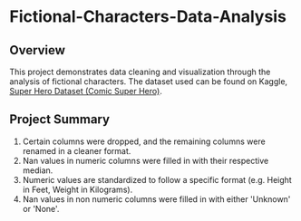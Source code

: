 # Fictional-Characters-Data-Analysis

## Overview
This project demonstrates data cleaning and visualization through the analysis of fictional characters. The dataset used can be found on Kaggle, [Super Hero Dataset (Comic Super Hero)](https://www.kaggle.com/datasets/aakashverma8900/superhero-api-dataset).

## Project Summary
  1. Certain columns were dropped, and the remaining columns were renamed in a cleaner format.
  2. Nan values in numeric columns were filled in with their respective median.
  3. Numeric values are standardized to follow a specific format (e.g. Height in Feet, Weight in Kilograms).
  4. Nan values in non numeric columns were filled in with either 'Unknown' or 'None'.

